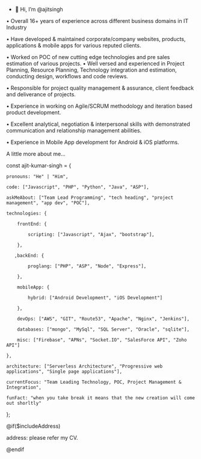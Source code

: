 - 👋 Hi, I’m @ajitsingh

• Overall 16+ years of experience across different business domains in IT Industry

• Have developed & maintained corporate/company websites, products, applications & mobile
apps for various reputed clients.

• Worked on POC of new cutting edge technologies and pre sales estimation of various projects.
• Well versed and experienced in Project Planning, Resource Planning, Technology integration
and estimation, conducting design, workflows and code reviews.

• Responsible for project quality management & assurance, client feedback and deliverance of
projects.

• Experience in working on Agile/SCRUM methodology and iteration based product development.

• Excellent analytical, negotiation & interpersonal skills with demonstrated communication and
relationship management abilities.

• Experience in Mobile App development for Android & iOS platforms.


A little more about me...

const ajit-kumar-singh = {

    pronouns: "He" | "Him",
    
    code: ["Javascript", "PHP", "Python", "Java", "ASP"],
    
    askMeAbout: ["Team Lead Programming", "tech heading", "project management", "app dev", "POC"],
    
    technologies: {
    
        frontEnd: {
        
            scripting: ["Javascript", "Ajax", "bootstrap"],
            
        },
        
       ,backEnd: {
       
            proglang: ["PHP", "ASP", "Node", "Express"],
            
        },
        
        mobileApp: {
        
            hybrid: ["Android Development", "iOS Development"]
            
        },
        
        devOps: ["AWS", "GIT", "Route53", "Apache", "Nginx", "Jenkins"],
        
        databases: ["mongo", "MySql", "SQL Server", "Oracle", "sqlite"],
        
        misc: ["Firebase", "APNs", "Socket.IO", "SalesForce API", "Zoho API"]
        
    },
    
    architecture: ["Serverless Architecture", "Progressive web applications", "Single page applications"],
    
    currentFocus: "Team Leading Technology, POC, Project Management & Integration",
    
    funFact: "when you take break it means that the new creation will come out shorltly"
    
};


@if($includeAddress)

address: please refer my CV.

@endif


<!---
ajitsingh/ajitsingh is a ✨ special ✨ repository because its `README.md` (this file) appears on your GitHub profile.
You can click the Preview link to take a look at your changes.
--->
